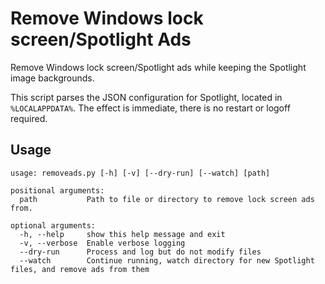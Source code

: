 # Remove Windows lock screen/Spotlight Ads
Remove Windows lock screen/Spotlight ads while keeping the Spotlight image backgrounds.

This script parses the JSON configuration for Spotlight, located in `%LOCALAPPDATA%`. The effect is immediate, there is no restart or logoff required.

## Usage
```
usage: removeads.py [-h] [-v] [--dry-run] [--watch] [path]

positional arguments:
  path           Path to file or directory to remove lock screen ads from.

optional arguments:
  -h, --help     show this help message and exit
  -v, --verbose  Enable verbose logging
  --dry-run      Process and log but do not modify files
  --watch        Continue running, watch directory for new Spotlight files, and remove ads from them
```
